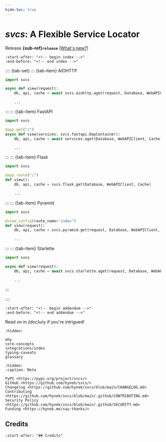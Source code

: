 ```yaml
---
hide-toc: true
---
```


# *svcs*: A Flexible Service Locator

Release **{sub-ref}`release`**  ([What's new?](https://github.com/hynek/svcs/blob/main/CHANGELOG.md))


```{include} ../README.md
:start-after: "<!-- begin index -->"
:end-before: "<!-- end index -->"
```

<!-- begin tabbed teaser -->
<!--
; skip: start
-->
:::: {tab-set}
::: {tab-item} AIOHTTP
```python
import svcs

async def view(request):
    db, api, cache = await svcs.aiohttp.aget(request, Database, WebAPIClient, Cache)

    ...
```
:::
::: {tab-item} FastAPI
```python
import svcs

@app.get("/")
async def view(services: svcs.fastapi.DepContainer):
    db, api, cache = await services.aget(Database, WebAPIClient, Cache)

    ...
```
:::
::: {tab-item} Flask
```python
import svcs

@app.route("/")
def view():
    db, api, cache = svcs.flask.get(Database, WebAPIClient, Cache)

    ...
```
:::
::: {tab-item} Pyramid
```python
import svcs

@view_config(route_name="index")
def view(request):
    db, api, cache = svcs.pyramid.get(request, Database, WebAPIClient, Cache)

    ...
```
:::
::: {tab-item} Starlette
```python
import svcs

async def view(request):
    db, api, cache = await svcs.starlette.aget(request, Database, WebAPIClient, Cache)

    ...
```
:::

::::
<!-- end tabbed teaser -->

```{include} ../README.md
:start-after: "<!-- begin addendum -->"
:end-before: "<!-- end addendum -->"
```

Read on in *{doc}`why`* if you're intrigued!

```{toctree}
:hidden:

why
core-concepts
integrations/index
typing-caveats
glossary
```

```{toctree}
:hidden:
:caption: Meta

PyPI <https://pypi.org/project/svcs/>
GitHub <https://github.com/hynek/svcs/>
Changelog <https://github.com/hynek/svcs/blob/main/CHANGELOG.md>
Contributing <https://github.com/hynek/svcs/blob/main/.github/CONTRIBUTING.md>
Security Policy <https://github.com/hynek/svcs/blob/main/.github/SECURITY.md>
Funding <https://hynek.me/say-thanks/>
```


## Credits

```{include} ../README.md
:start-after: "## Credits"
```
